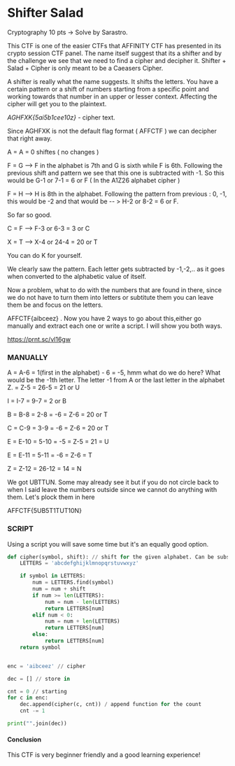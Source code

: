 # Shifter Salad 
Cryptography 10 pts -> Solve by Sarastro.

This CTF is one of the easier CTFs that AFFINITY CTF has presented in its crypto session CTF panel. The name itself suggest that its a shifter and by the challenge we see that we need to find a cipher and decipher it. 
Shifter + Salad + Cipher is only meant to be a Caeasers Cipher. 

A shifter is really what the name suggests. It shifts the letters. You have a certain pattern or a shift of numbers starting from a specific point and working towards that number in an upper or lesser context. Affecting the cipher will 
get you to the plaintext. 

*AGHFXK{5ai5b1cee10z}* - cipher text. 

Since AGHFXK is not the default flag format ( AFFCTF ) we can decipher that right away.

A = A = 0 shiftes ( no changes )

F = G --> F in the alphabet is 7th and G is sixth while F is 6th. Following the previous shift and pattern we see that this one is subtracted with -1. So this would be G-1 or 7-1 = 6 or F ( In the A1Z26 alphabet cipher )

F = H --> H is 8th in the alphabet. Following the pattern from previous : 0, -1, this would be -2 and that would be -- > H-2 or 8-2 = 6 or F. 

So far so good.

C = F --> F-3 or 6-3 = 3 or C

X = T --> X-4 or 24-4 = 20  or T

You can do K for yourself.

We clearly saw the pattern. Each letter gets subtracted by -1,-2,.. as it goes when converted to the alphabetic value of itself. 

Now a problem, what to do with the numbers that are found in there, since we do not have to turn them into letters or subtitute them you can leave them be and focus on the letters.

AFFCTF{aibceez} . Now you have 2 ways to go about this,either go manually and extract each one or write a script. I will show you both ways.

https://prnt.sc/vl16gw

### MANUALLY

A = A-6 = 1(first in the alphabet) - 6 = -5, hmm what do we do here? What would be the -1th letter. The letter -1 from A or the last letter in the alphabet Z. = Z-5 = 26-5 = 21 or U

I = I-7 = 9-7 = 2 or B

B = B-8 = 2-8 = -6 = Z-6 = 20 or T

C = C-9 = 3-9 = -6 = Z-6 = 20 or T

E = E-10 = 5-10 = -5 = Z-5 = 21 = U

E = E-11 = 5-11 = -6 = Z-6 = T

Z = Z-12 = 26-12 = 14 = N

We got UBTTUN. Some may already see it but if you do not circle back to when I said leave the numbers outside since we cannot do anything with them. Let's plock them in here

AFFCTF{5UB5T1TUT10N}

### SCRIPT

Using a script you will save some time but it's an equally good option.

```python
def cipher(symbol, shift): // shift for the given alphabet. Can be substituted
    LETTERS = 'abcdefghijklmnopqrstuvwxyz'

    if symbol in LETTERS:
        num = LETTERS.find(symbol)
        num = num + shift
        if num >= len(LETTERS):
            num = num - len(LETTERS)
            return LETTERS[num]
        elif num < 0:
            num = num + len(LETTERS)
            return LETTERS[num]
        else:
            return LETTERS[num]
    return symbol


enc = 'aibceez' // cipher 

dec = [] // store in

cnt = 0 // starting 
for c in enc:
    dec.append(cipher(c, cnt)) / append function for the count
    cnt -= 1

print("".join(dec))
```

#### Conclusion

This CTF is very beginner friendly and a good learning experience!
